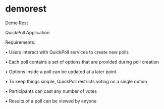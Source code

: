 # demorest
Demo Rest

QuickPoll Application

Requirements:

•	 Users interact with QuickPoll services to create new polls

•	 Each poll contains a set of options that are provided during poll creation

•	 Options inside a poll can be updated at a later point

•	 To keep things simple, QuickPoll restricts voting on a single option

•	 Participants can cast any number of votes

•	 Results of a poll can be viewed by anyone
